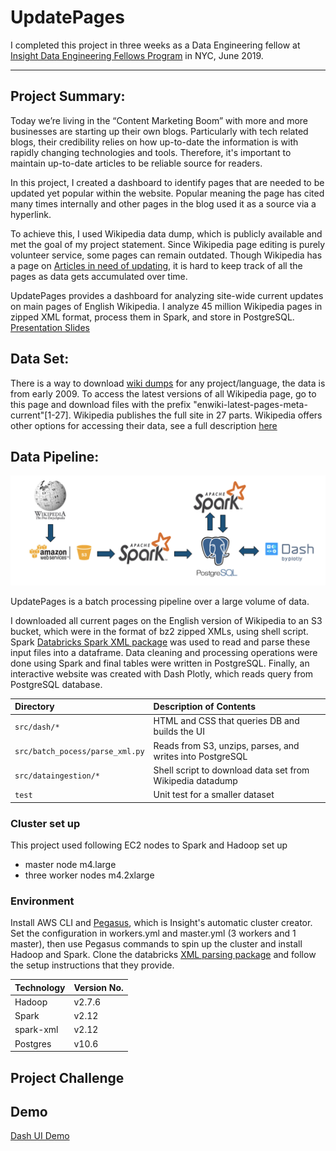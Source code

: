 # UpdatePages 
I completed this project in three weeks as a Data Engineering fellow at [Insight Data Engineering Fellows Program](https://www.insightdataengineering.com/) in NYC, June 2019.

---

## Project Summary:
Today we’re living in the “Content Marketing Boom” with more and more businesses are starting up their own blogs. Particularly with tech related blogs, their credibility relies on how up-to-date the information is with rapidly changing technologies and tools. Therefore, it's important to maintain up-to-date articles to be reliable source for readers.

In this project, I created a dashboard to identify pages that are needed to be updated yet popular within the website. Popular meaning the page has cited many times internally and other pages in the blog used it as a source via a hyperlink. 

To achieve this, I used Wikipedia data dump, which is publicly available and met the goal of my project statement. Since Wikipedia page editing is purely volunteer service, some pages can remain outdated. Though Wikipedia has a page on [Articles in need of updating](https://en.wikipedia.org/wiki/Category:Wikipedia_articles_in_need_of_updating), it is hard to keep track of all the pages as data gets accumulated over time.

UpdatePages provides a dashboard for analyzing site-wide current updates on main pages of English Wikipedia. I analyze 45 million Wikipedia pages in zipped XML format, process them in Spark, and store in PostgreSQL. 
[Presentation Slides](http://bit.ly/chrissyslides)

## Data Set:
There is a way to download [wiki dumps](https://dumps.wikimedia.org/) for any project/language, the data is from early 2009. To access the latest versions of all Wikipedia page, go to this page and download files with the prefix "enwiki-latest-pages-meta-current"[1-27]. Wikipedia publishes the full site in 27 parts. Wikipedia offers other options for accessing their data, see a full description [here](https://en.wikipedia.org/wiki/Wikipedia:Database_download)

## Data Pipeline:
![alt text](https://github.com/Buyannemekh/wiki-links/blob/master/img/pipeline-0.png)

UpdatePages is a batch processing pipeline over a large volume of data.

I downloaded all current pages on the English version of Wikipedia to an S3 bucket, which were in the format of bz2 zipped XMLs, using shell script. Spark [Databricks Spark XML package](https://github.com/databricks/spark-xml) was used to read and parse these input files into a dataframe. Data cleaning and processing operations were done using Spark and final tables were written in PostgreSQL. Finally, an interactive website was created with Dash Plotly, which reads query from PostgreSQL database. 

| Directory                       | Description of Contents
|:--------------------------------|:---------------------------------------- |
| `src/dash/*`                    | HTML and CSS that queries DB and builds the UI |
| `src/batch_pocess/parse_xml.py` | Reads from S3, unzips, parses, and writes into PostgreSQL |
| `src/dataingestion/*`           | Shell script to download data set from Wikipedia datadump |
| `test`                          | Unit test for a smaller dataset |


### Cluster set up
This project used following EC2 nodes to Spark and Hadoop set up
- master node m4.large
- three worker nodes m4.2xlarge 

### Environment 
Install AWS CLI and [Pegasus](https://github.com/InsightDataScience/pegasus), which is Insight's automatic cluster creator. Set the configuration in workers.yml and master.yml (3 workers and 1 master), then use Pegasus commands to spin up the cluster and install Hadoop and Spark. Clone the databricks [XML parsing package](https://github.com/databricks/spark-xml) and follow the setup instructions that they provide. 

| Technology     | Version No.
|:-------------- |:----------- |
| Hadoop       | v2.7.6 |
| Spark | v2.12 |
| spark-xml | v2.12|
| Postgres | v10.6 |


## Project Challenge

## Demo
[Dash UI Demo](http://www.wikilinks.dev)

